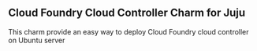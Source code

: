 Cloud Foundry Cloud Controller Charm for Juju
---------------------------------------------

This charm provide an easy way to deploy Cloud Foundry cloud controller on Ubuntu server

